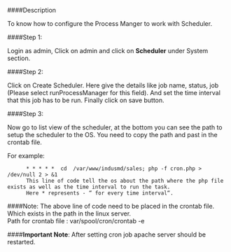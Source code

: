 ####Description

To know how to configure the Process Manger to work with Scheduler.

####Step 1:

Login as admin, Click on admin and click on **Scheduler** under System section.

####Step 2: 

Click on Create Scheduler. Here give the details like job name, status, job (Please select runProcessManager for this field). And set the time interval that this job has to be run. Finally click on save button.

####Step 3: 

Now go to list view of the scheduler, at the bottom you can see the path to setup the scheduler to the OS. You need to copy the path and past in the crontab file.

For example:

          * * * * *  cd  /var/www/indusmd/sales; php -f cron.php > /dev/null 2 > &1
          This line of code tell the os about the path where the php file exists as well as the time interval to run the task.
          Here * represents - “ for every time interval“.

####Note: 
The above line of code need to be placed in the crontab file. Which exists in the path in the linux server.
         <br />  Path for crontab file :   var/spool/cron/crontab -e       
           
           
####**Important Note**: 
After setting cron job apache server should be restarted.         
